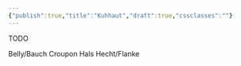 ```yaml
---
{"publish":true,"title":"Kuhhaut","draft":true,"cssclasses":""}
---
```


TODO

Belly/Bauch
Croupon
Hals
Hecht/Flanke